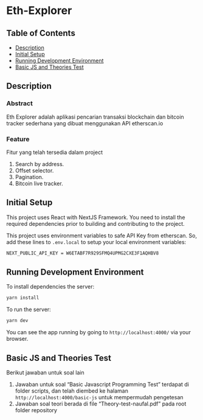 # Eth-Explorer

## Table of Contents

- [Description](#description)
- [Initial Setup](#initial-setup)
- [Running Development Environment](#running-development-environment)
- [Basic JS and Theories Test](#basic-js-and-theories-test)

## Description

### Abstract

Eth Explorer adalah aplikasi pencarian transaksi blockchain dan bitcoin tracker sederhana yang dibuat menggunakan API etherscan.io

### Feature

Fitur yang telah tersedia dalam project

1. Search by address.
2. Offset selector.
3. Pagination.
4. Bitcoin live tracker.

## Initial Setup

This project uses React with NextJS Framework. You need to install the required
dependencies prior to building and contributing to the project.

This project uses environment variables to safe API Key from etherscan. So, add these lines to `.env.local` to
setup your local environment variables:

```bash
NEXT_PUBLIC_API_KEY = W6ETABF7R929SFMQ4UPMG2CXE3F1AQHBV8
```

## Running Development Environment

To install dependencies the server:

```bash
yarn install
```

To run the server:

```bash
yarn dev
```

You can see the app running by going to `http://localhost:4000/` via your browser.

## Basic JS and Theories Test

Berikut jawaban untuk soal lain

1. Jawaban untuk soal “Basic Javascript Programming Test” terdapat di folder scripts, dan telah diembed ke halaman `http://localhost:4000/basic-js` untuk mempermudah pengetesan
2. Jawaban soal teori berada di file “Theory-test-naufal.pdf” pada root folder repository
